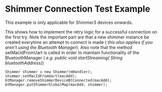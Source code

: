 # Shimmer Connection Test Example

This
example
is
only
applicable
for
Shimmer3
devices
onwards.

This
shows
how
to
implement
the
retry
logic
for
a
successful
connection
on
the
first
try.
Note
the
important
part
are
that
a
new
shimmer
instance
be
created
everytime
an
attempt
to
connect
is
made (
_this
also
applies
if
you
aren't
using
the
Bluetooth
Manager_).
Also
note
that
the
method
setMacIdFromUart
is
called
in
order
to
maintain
functionality
of
the
BluetoothManager (
_e.g.
public
void
startStreaming(
String
bluetoothAddress)_)

```
Shimmer shimmer = new Shimmer(mHandler);
shimmer.setMacIdFromUart(macAdd);
btManager.removeShimmerDeviceBtConnected(macAdd);
btManager.putShimmerGlobalMap(macAdd, shimmer);
